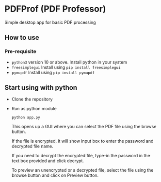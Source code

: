 # PDFProf (PDF Professor)
Simple desktop app for basic PDF processing

## How to use

### Pre-requisite
* `python3` version 10 or above. Install python in your system
* `freesimplegui` Install using `pip install freesimplegui`
* `pymupdf` Install using `pip install pymupdf`

## Start using with python
* Clone the repository
* Run as python module

  `python app.py`

  This opens up a GUI where you can select the PDF file using the browse button.

  If the file is encrypted, it will show input box to enter the password and decrypted file name.

  If you need to decrypt the encrypted file, type-in the password in the text box provided and click decrypt.

  To preview an unencrypted or a decrypted file, select the file using the browse button and click on Preview button.
